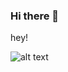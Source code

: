 ### Hi there 👋

<!--
**iiShreya/iiShreya** is a ✨ _special_ ✨ repository because its `README.md` (this file) appears on your GitHub profile.

Here are some ideas to get you started:

- 🔭 I’m currently working on ...
- 🌱 I’m currently learning ...
- 👯 I’m looking to collaborate on ...
- 🤔 I’m looking for help with ...
- 💬 Ask me about ...
- 📫 How to reach me: ...
- 😄 Pronouns: ...
- ⚡ Fun fact: ...
-->
hey!

![alt text](https://w0.peakpx.com/wallpaper/803/135/HD-wallpaper-dark-logo-dark-netflix-dark-season-dark-web-series-german-sci-fi-thriller.jpg)
